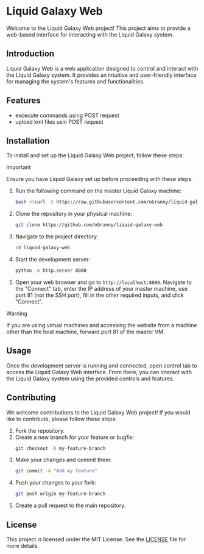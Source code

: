 # Liquid Galaxy Web

Welcome to the Liquid Galaxy Web project! This project aims to provide a web-based interface for interacting with the Liquid Galaxy system.

## Introduction

Liquid Galaxy Web is a web application designed to control and interact with the Liquid Galaxy system. It provides an intuitive and user-friendly interface for managing the system's features and functionalities. 

## Features

- excecute commands using POST request
- upload kml files usin POST request
## Installation

To install and set up the Liquid Galaxy Web project, follow these steps:

> [!IMPORTANT]
> Ensure you have Liquid Galaxy set up before proceeding with these steps.

1. Run the following command on the master Liquid Galaxy machine:
    ```bash
    bash <(curl -S https://raw.githubusercontent.com/oGranny/liquid-galaxy-web/master/install.bash)
    ```
2. Clone the repository in your physical machine:
    ```bash
    git clone https://github.com/oGranny/liquid-galaxy-web
    ```
3. Navigate to the project directory:
    ```bash
    cd liquid-galaxy-web
    ```
4. Start the development server:
    ```bash
    python -m http.server 8080
    ```
5. Open your web browser and go to `http://localhost:8080`. Navigate to the "Connect" tab, enter the IP address of your master machine, use port 81 (not the SSH port), fill in the other required inputs, and click "Connect".

> [!WARNING]
> If you are using virtual machines and accessing the website from a machine other than the host machine, forward port 81 of the master VM.

## Usage

Once the development server is running and connected, open control tab to access the Liquid Galaxy Web interface. From there, you can interact with the Liquid Galaxy system using the provided controls and features.

## Contributing

We welcome contributions to the Liquid Galaxy Web project! If you would like to contribute, please follow these steps:

1. Fork the repository.
2. Create a new branch for your feature or bugfix:
    ```bash
    git checkout -b my-feature-branch
    ```
3. Make your changes and commit them:
    ```bash
    git commit -m "Add my feature"
    ```
4. Push your changes to your fork:
    ```bash
    git push origin my-feature-branch
    ```
5. Create a pull request to the main repository.

## License

This project is licensed under the MIT License. See the [LICENSE](LICENSE) file for more details.

